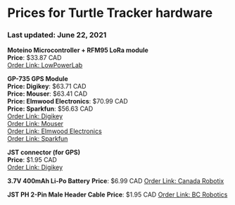 # Prices for Turtle Tracker hardware
### Last updated: June 22, 2021

**Moteino Microcontroller + RFM95 LoRa module** \
**Price**: $33.87 CAD \
[Order Link: LowPowerLab](https://lowpowerlab.com/shop/product/145)

**GP-735 GPS Module** \
**Price: Digikey**: $63.71 CAD \
**Price: Mouser**: $63.41 CAD \
**Price: Elmwood Electronics**: $70.99 CAD \
**Price: Sparkfun**: $56.63 CAD \
[Order Link: Digikey](https://www.digikey.ca/en/products/detail/sparkfun-electronics/GPS-13670/6578384?s=N4IgjCBcoLQBxVAYygMwIYBsDOBTANCAPZQDa4ArAGwIC6AvvYQExkgDiACgMoxgDMVAOwAGEAyA)\
[Order Link: Mouser](https://www.mouser.ca/ProductDetail/?qs=WyAARYrbSnYtKgB69l%252B%252BDA==)\
[Order Link: Elmwood Electronics](https://elmwoodelectronics.ca/products/13670)\
[Order Link: Sparkfun](https://www.sparkfun.com/products/13670)

**JST connector (for GPS)** \
**Price**: $1.95 CAD \
[Order Link: Digikey](https://www.digikey.ca/en/products/detail/sparkfun-electronics/PRT-10361/6605206)

**3.7V 400mAh Li-Po Battery**
**Price**: $6.99 CAD
[Order Link: Canada Robotix](https://www.canadarobotix.com/products/940)

**JST PH 2-Pin Male Header Cable**
**Price**: $1.95 CAD
[Order Link: BC Robotics](https://bc-robotics.com/shop/jst-ph-2-pin-cable-male-conenctor/)